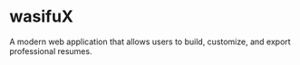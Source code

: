# wasifuX
A modern web application that allows users to build, customize, and export professional resumes.
